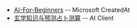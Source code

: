 - [AI-For-Beginners](https://microsoft.github.io/AI-For-Beginners/) -- Microsoft CreatedAt
- [玄学知识与预测占卜测算](https://app.copilothub.ai/chatbot?id=7431) -- AI Client